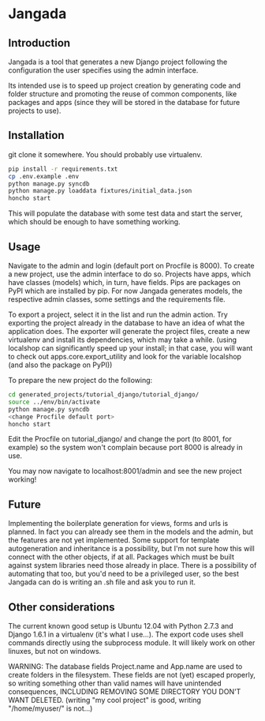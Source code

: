 Jangada
=========

## Introduction
Jangada is a tool that generates a new Django project following the configuration the user specifies using the admin interface.

Its intended use is to speed up project creation by generating code and folder structure and promoting the reuse of common components, like packages and apps (since they will be stored in the database for future projects to use).

## Installation
git clone it somewhere. You should probably use virtualenv.
```bash
pip install -r requirements.txt
cp .env.example .env
python manage.py syncdb
python manage.py loaddata fixtures/initial_data.json
honcho start
```

This will populate the database with some test data and start the server, which should be enough to have something working.

## Usage
Navigate to the admin and login (default port on Procfile is 8000).
To create a new project, use the admin interface to do so.
Projects have apps, which have classes (models) which, in turn, have fields.
Pips are packages on PyPI which are installed by pip.
For now Jangada generates models, the respective admin classes, some settings and the requirements file.

To export a project, select it in the list and run the admin action.
Try exporting the project already in the database to have an idea of what the application does.
The exporter will generate the project files, create a new virtualenv and install its dependencies, which may take a while. (using localshop can significantly speed up your install; in that case, you will want to check out apps.core.export_utility and look for the variable localshop (and also the package on PyPI))

To prepare the new project do the following:
```bash
cd generated_projects/tutorial_django/tutorial_django/
source ../env/bin/activate
python manage.py syncdb
<change Procfile default port>
honcho start
```
Edit the Procfile on tutorial_django/ and change the port (to 8001, for example) so the system won't complain because port 8000 is already in use.

You may now navigate to localhost:8001/admin and see the new project working!

## Future
Implementing the boilerplate generation for views, forms and urls is planned. In fact you can already see them in the models and the admin, but the features are not yet implemented.
Some support for template autogeneration and inheritance is a possibility, but I'm not sure how this will connect with the other objects, if at all.
Packages which must be built against system libraries need those already in place. There is a possibility of automating that too, but you'd need to be a privileged user, so the best Jangada can do is writing an .sh file and ask you to run it.

## Other considerations
The current known good setup is Ubuntu 12.04 with Python 2.7.3 and Django 1.6.1 in a virtualenv (it's what I use...).
The export code uses shell commands directly using the subprocess module. It will likely work on other linuxes, but not on windows.

WARNING: The database fields Project.name and App.name are used to create folders in the filesystem. These fields are not (yet) escaped properly, so writing something other than valid names will have unintended consequences, INCLUDING REMOVING SOME DIRECTORY YOU DON'T WANT DELETED. (writing "my cool project" is good, writing "/home/myuser/" is not...)

